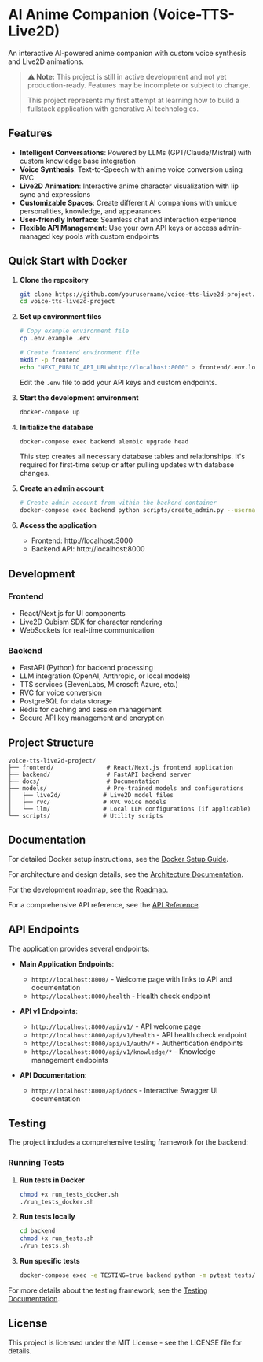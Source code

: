 # AI Anime Companion (Voice-TTS-Live2D)

An interactive AI-powered anime companion with custom voice synthesis and Live2D animations.

> **⚠️ Note:** This project is still in active development and not yet production-ready. Features may be incomplete or subject to change.
> 
> This project represents my first attempt at learning how to build a fullstack application with generative AI technologies.

## Features

- **Intelligent Conversations**: Powered by LLMs (GPT/Claude/Mistral) with custom knowledge base integration
- **Voice Synthesis**: Text-to-Speech with anime voice conversion using RVC
- **Live2D Animation**: Interactive anime character visualization with lip sync and expressions
- **Customizable Spaces**: Create different AI companions with unique personalities, knowledge, and appearances
- **User-friendly Interface**: Seamless chat and interaction experience
- **Flexible API Management**: Use your own API keys or access admin-managed key pools with custom endpoints

## Quick Start with Docker

1. **Clone the repository**
   ```bash
   git clone https://github.com/yourusername/voice-tts-live2d-project.git
   cd voice-tts-live2d-project
   ```

2. **Set up environment files**
   ```bash
   # Copy example environment file
   cp .env.example .env
   
   # Create frontend environment file
   mkdir -p frontend
   echo "NEXT_PUBLIC_API_URL=http://localhost:8000" > frontend/.env.local
   ```
   
   Edit the `.env` file to add your API keys and custom endpoints.

3. **Start the development environment**
   ```bash
   docker-compose up
   ```

4. **Initialize the database**
   ```bash
   docker-compose exec backend alembic upgrade head
   ```
   
   This step creates all necessary database tables and relationships. It's required for first-time setup or after pulling updates with database changes.

5. **Create an admin account**
   ```bash
   # Create admin account from within the backend container
   docker-compose exec backend python scripts/create_admin.py --username admin --password secure_password
   ```

6. **Access the application**
   - Frontend: http://localhost:3000
   - Backend API: http://localhost:8000

## Development

### Frontend
- React/Next.js for UI components
- Live2D Cubism SDK for character rendering
- WebSockets for real-time communication

### Backend
- FastAPI (Python) for backend processing
- LLM integration (OpenAI, Anthropic, or local models)
- TTS services (ElevenLabs, Microsoft Azure, etc.)
- RVC for voice conversion
- PostgreSQL for data storage
- Redis for caching and session management
- Secure API key management and encryption

## Project Structure

```
voice-tts-live2d-project/
├── frontend/               # React/Next.js frontend application
├── backend/                # FastAPI backend server
├── docs/                   # Documentation
├── models/                 # Pre-trained models and configurations
│   ├── live2d/            # Live2D model files
│   ├── rvc/               # RVC voice models
│   └── llm/               # Local LLM configurations (if applicable)
└── scripts/               # Utility scripts
```

## Documentation

For detailed Docker setup instructions, see the [Docker Setup Guide](./docs/docker-setup.md).

For architecture and design details, see the [Architecture Documentation](./docs/architecture.md).

For the development roadmap, see the [Roadmap](./docs/roadmap.md).

For a comprehensive API reference, see the [API Reference](./docs/api_reference.md).

## API Endpoints

The application provides several endpoints:

- **Main Application Endpoints**:
  - `http://localhost:8000/` - Welcome page with links to API and documentation
  - `http://localhost:8000/health` - Health check endpoint

- **API v1 Endpoints**:
  - `http://localhost:8000/api/v1/` - API welcome page
  - `http://localhost:8000/api/v1/health` - API health check endpoint
  - `http://localhost:8000/api/v1/auth/*` - Authentication endpoints
  - `http://localhost:8000/api/v1/knowledge/*` - Knowledge management endpoints

- **API Documentation**:
  - `http://localhost:8000/api/docs` - Interactive Swagger UI documentation

## Testing

The project includes a comprehensive testing framework for the backend:

### Running Tests

1. **Run tests in Docker**
   ```bash
   chmod +x run_tests_docker.sh
   ./run_tests_docker.sh
   ```

2. **Run tests locally**
   ```bash
   cd backend
   chmod +x run_tests.sh
   ./run_tests.sh
   ```

3. **Run specific tests**
   ```bash
   docker-compose exec -e TESTING=true backend python -m pytest tests/api/v1/test_main.py -v
   ```

For more details about the testing framework, see the [Testing Documentation](./backend/tests/README.md).

## License

This project is licensed under the MIT License - see the LICENSE file for details.